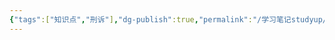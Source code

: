 ```yaml
---
{"tags":["知识点","刑诉"],"dg-publish":true,"permalink":"/学习笔记studyup/刑事诉讼法/重大劳动安全事故罪/","dgPassFrontmatter":true,"created":"2024-11-02T11:32:47.545+08:00","updated":"2024-11-02T11:32:47.867+08:00"}
---
```



